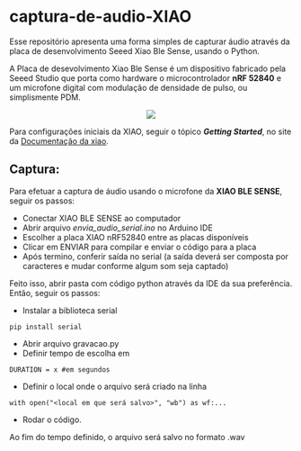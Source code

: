 # captura-de-audio-XIAO

Esse repositório apresenta uma forma simples de capturar áudio através da placa de desenvolvimento Seeed Xiao Ble Sense, usando o Python.



A Placa de desevolvimento Xiao Ble Sense é um dispositivo fabricado pela Seeed Studio que porta como hardware o microcontrolador **nRF 52840** e um microfone digital com modulação de densidade de pulso, ou simplismente PDM.
<div style="text-align: center">
    <img src="https://encrypted-tbn0.gstatic.com/images?q=tbn:ANd9GcQGkku2nEQdIFBsEjCudaibNdMYmN8gsUwEcw&s">
</div>


Para configurações iniciais da XIAO, seguir o tópico ***Getting Started***, no site da [Documentação da xiao](https://wiki.seeedstudio.com/XIAO_BLE/).

## Captura:
Para efetuar a captura de áudio usando o microfone da **XIAO BLE SENSE**, seguir os passos:

- Conectar XIAO BLE SENSE ao computador
- Abrir arquivo *envia_audio_serial.ino* no Arduino IDE
- Escolher a placa XIAO nRF52840 entre as placas disponíveis
- Clicar em ENVIAR para compilar e enviar o código para a placa
- Após termino, conferir saída no serial (a saída deverá ser composta por caracteres e mudar conforme algum som seja captado)

Feito isso, abrir pasta com código python através da IDE da sua preferência. Então, seguir os passos:
- Instalar a biblioteca serial
```
pip install serial
```
- Abrir arquivo gravacao.py
- Definir tempo de escolha em
```
DURATION = x #em segundos
```
- Definir o local onde o arquivo será criado na linha
```
with open("<local em que será salvo>", "wb") as wf:...
```
- Rodar o código.

Ao fim do tempo definido, o arquivo será salvo no formato .wav

